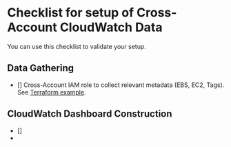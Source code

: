 # Checklist for setup of Cross-Account CloudWatch Data

You can use this checklist to validate your setup.

## Data Gathering

- [] Cross-Account IAM role to collect relevant metadata (EBS, EC2, Tags). See [Terraform example](./cross-account-setup-data-gather-terraform/).

## CloudWatch Dashboard Construction

- []
-
